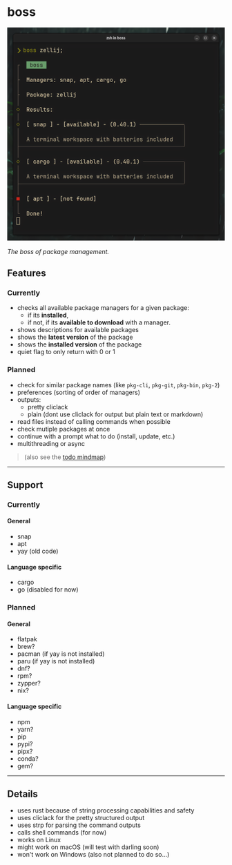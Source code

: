 # boss

![boss_shot](./assets/boss_shot.png)

_The boss of package management._

## Features
### Currently
- checks all available package managers for a given package:
  - if its **installed**,
  - if not, if its **available to download** with a manager.
- shows descriptions for available packages
- shows the **latest version** of the package
- shows the **installed version** of the package
- quiet flag to only return with 0 or 1

### Planned
- check for similar package names (like `pkg-cli`, `pkg-git`, `pkg-bin`, `pkg-2`)
- preferences (sorting of order of managers)
- outputs:
  - pretty cliclack
  - plain (dont use cliclack for output but plain text or markdown)
- read files instead of calling commands when possible
- check mutiple packages at once
- continue with a prompt what to do (install, update, etc.)
- multithreading or async

> (also see the [todo mindmap](todo.hmm))

---

## Support
### Currently
#### General
- snap
- apt
- yay (old code)

#### Language specific
- cargo
- go (disabled for now)

### Planned
#### General
- flatpak
- brew?
- pacman (if yay is not installed)
- paru (if yay is not installed)
- dnf?
- rpm?
- zypper?
- nix?

#### Language specific
- npm
- yarn?
- pip
- pypi?
- pipx?
- conda?
- gem?

---

## Details
- uses rust because of string processing capabilities and safety
- uses cliclack for the pretty structured output
- uses strp for parsing the command outputs
- calls shell commands (for now)
- works on Linux
- might work on macOS (will test with darling soon)
- won't work on Windows (also not planned to do so...)

